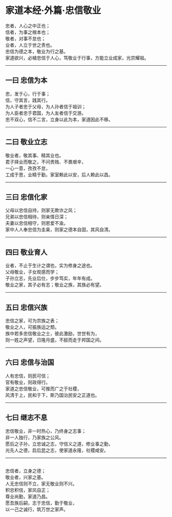 # 家道本经·外篇·忠信敬业

忠者，人心之中正也；  
信者，为事之根本也；  
敬者，对事不怠也；  
业者，人立于世之责也。  
忠信为德之本，敬业为行之基。  
家道欲兴，必植忠信于人心，笃敬业于行事，方能立业成家，光宗耀祖。

---

## 一曰 忠信为本

忠，发于心，行于事；  
信，守其言，践其行。  
为人子者忠于父母，为人孙者信于祖训；  
为人臣者忠于君国，为人友者信于交游。  
忠不双心，信不二言，立身以此为本，家道因此不移。

---

## 二曰 敬业立志

敬业者，敬其事、精其业也。  
君子择业而敬之，不问贵贱、不畏艰辛，  
一心一意，孜孜不怠，  
工成于思，业精于勤，家室赖此以安，后人赖此以昌。

---

## 三曰 忠信化家

父母以忠信自持，则家无欺诈之风；  
兄弟以忠信相待，则亲情日深；  
夫妻以忠信相守，则恩爱不渝。  
家中人人奉忠信为圭臬，则家之德本自固，其风自清。

---

## 四曰 敬业育人

业者，不止于生计之谓也，实为修身之途也。  
父母敬业，子女观感而学；  
子孙立志，先业后仕，步步笃实，年年有成。  
敬业之家，其子必有志；敬业之族，其族必有望。

---

## 五曰 忠信兴族

忠信之家，可为宗族之表；  
敬业之人，可振族运之颓。  
族中若多忠信敬业之士，彼此激励，世世有为，  
则一姓之声望，日隆月盛，不胫而走于邦国之间。

---

## 六曰 忠信与治国

人有忠信，则民可信；  
官有敬业，则政得行。  
家道之忠信敬业，可推而广之于社稷，  
风清于上，民和于下，斯乃国治民安之正道也。

---

## 七曰 继志不息

忠信敬业，非一时热心，乃终身之志事；  
非一人独行，乃家族之公风。  
愿后之子孙，立忠诚之志，守信义之道，修业事之勤，  
光先人之德，启后昆之志，使家道永隆，社稷咸安。

---

##

忠信者，立身之德；  
敬业者，兴家之基。  
人无忠信则不立，家无敬业则不兴。  
积忠积信，家风自正；  
尊业尚勤，家道乃昌。  
愿吾族后嗣，志于忠信，勤于敬业，  
以一己之诚行，筑万世之家声。
